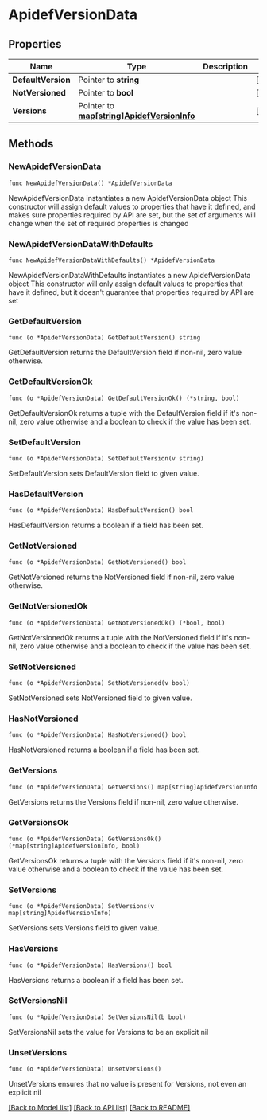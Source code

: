# ApidefVersionData

## Properties

Name | Type | Description | Notes
------------ | ------------- | ------------- | -------------
**DefaultVersion** | Pointer to **string** |  | [optional] 
**NotVersioned** | Pointer to **bool** |  | [optional] 
**Versions** | Pointer to [**map[string]ApidefVersionInfo**](ApidefVersionInfo.md) |  | [optional] 

## Methods

### NewApidefVersionData

`func NewApidefVersionData() *ApidefVersionData`

NewApidefVersionData instantiates a new ApidefVersionData object
This constructor will assign default values to properties that have it defined,
and makes sure properties required by API are set, but the set of arguments
will change when the set of required properties is changed

### NewApidefVersionDataWithDefaults

`func NewApidefVersionDataWithDefaults() *ApidefVersionData`

NewApidefVersionDataWithDefaults instantiates a new ApidefVersionData object
This constructor will only assign default values to properties that have it defined,
but it doesn't guarantee that properties required by API are set

### GetDefaultVersion

`func (o *ApidefVersionData) GetDefaultVersion() string`

GetDefaultVersion returns the DefaultVersion field if non-nil, zero value otherwise.

### GetDefaultVersionOk

`func (o *ApidefVersionData) GetDefaultVersionOk() (*string, bool)`

GetDefaultVersionOk returns a tuple with the DefaultVersion field if it's non-nil, zero value otherwise
and a boolean to check if the value has been set.

### SetDefaultVersion

`func (o *ApidefVersionData) SetDefaultVersion(v string)`

SetDefaultVersion sets DefaultVersion field to given value.

### HasDefaultVersion

`func (o *ApidefVersionData) HasDefaultVersion() bool`

HasDefaultVersion returns a boolean if a field has been set.

### GetNotVersioned

`func (o *ApidefVersionData) GetNotVersioned() bool`

GetNotVersioned returns the NotVersioned field if non-nil, zero value otherwise.

### GetNotVersionedOk

`func (o *ApidefVersionData) GetNotVersionedOk() (*bool, bool)`

GetNotVersionedOk returns a tuple with the NotVersioned field if it's non-nil, zero value otherwise
and a boolean to check if the value has been set.

### SetNotVersioned

`func (o *ApidefVersionData) SetNotVersioned(v bool)`

SetNotVersioned sets NotVersioned field to given value.

### HasNotVersioned

`func (o *ApidefVersionData) HasNotVersioned() bool`

HasNotVersioned returns a boolean if a field has been set.

### GetVersions

`func (o *ApidefVersionData) GetVersions() map[string]ApidefVersionInfo`

GetVersions returns the Versions field if non-nil, zero value otherwise.

### GetVersionsOk

`func (o *ApidefVersionData) GetVersionsOk() (*map[string]ApidefVersionInfo, bool)`

GetVersionsOk returns a tuple with the Versions field if it's non-nil, zero value otherwise
and a boolean to check if the value has been set.

### SetVersions

`func (o *ApidefVersionData) SetVersions(v map[string]ApidefVersionInfo)`

SetVersions sets Versions field to given value.

### HasVersions

`func (o *ApidefVersionData) HasVersions() bool`

HasVersions returns a boolean if a field has been set.

### SetVersionsNil

`func (o *ApidefVersionData) SetVersionsNil(b bool)`

 SetVersionsNil sets the value for Versions to be an explicit nil

### UnsetVersions
`func (o *ApidefVersionData) UnsetVersions()`

UnsetVersions ensures that no value is present for Versions, not even an explicit nil

[[Back to Model list]](../README.md#documentation-for-models) [[Back to API list]](../README.md#documentation-for-api-endpoints) [[Back to README]](../README.md)


